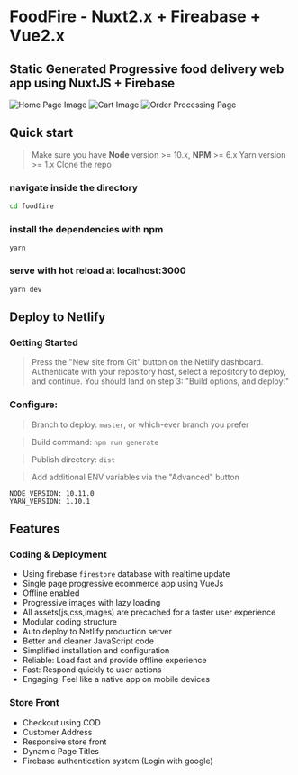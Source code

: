 
# FoodFire - Nuxt2.x + Fireabase + Vue2.x

## Static Generated Progressive food delivery web app using NuxtJS + Firebase

![Home Page Image](https://github.com/itswadesh/foodfire/blob/master/static/screenshots/home.jpg?raw=true)
![Cart Image](https://github.com/cvrppradeep/foodfire/blob/master/static/screenshots/cart.jpg?raw=true)
![Order Processing Page](https://github.com/itswadesh/foodfire/blob/master/static/screenshots/orders.jpg?raw=true)

## Quick start
> Make sure you have **Node** version >= 10.x, **NPM** >= 6.x
> Yarn version >= 1.x
> Clone the repo

### navigate inside the directory
```bash
cd foodfire
```
### install the dependencies with npm
`yarn`

### serve with hot reload at localhost:3000
`yarn dev`

## Deploy to Netlify
### Getting Started
> Press the "New site from Git" button on the Netlify dashboard. Authenticate with your repository host, select a repository to deploy, and continue. You should land on step 3: "Build options, and deploy!"

### Configure:
> Branch to deploy: `master`, or which-ever branch you prefer

> Build command: `npm run generate`

> Publish directory: `dist`

> Add additional ENV variables via the "Advanced" button

```
NODE_VERSION: 10.11.0
YARN_VERSION: 1.10.1
```

## Features

### Coding & Deployment
  - Using firebase `firestore` database with realtime update
  - Single page progressive ecommerce app using VueJs
  - Offline enabled
  - Progressive images with lazy loading
  - All assets(js,css,images) are precached for a faster user experience
  - Modular coding structure
  - Auto deploy to Netlify production server
  - Better and cleaner JavaScript code
  - Simplified installation and configuration
  - Reliable: Load fast and provide offline experience
  - Fast: Respond quickly to user actions
  - Engaging: Feel like a native app on mobile devices

### Store Front
  - Checkout using COD
  - Customer Address
  - Responsive store front
  - Dynamic Page Titles
  - Firebase authentication system (Login with google)
